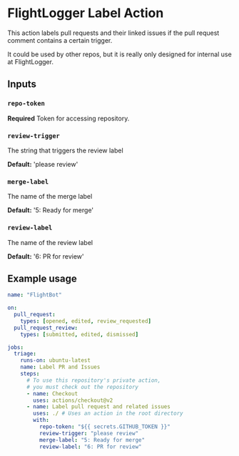 # FlightLogger Label Action

This action labels pull requests and their linked issues if the pull request comment contains a certain trigger.

It could be used by other repos, but it is really only designed for internal use at FlightLogger.

## Inputs

### `repo-token`

**Required** Token for accessing repository.

### `review-trigger`

The string that triggers the review label

**Default:** 'please review'

### `merge-label`

The name of the merge label

**Default:** '5: Ready for merge'

### `review-label`

The name of the review label

**Default:** '6: PR for review'

## Example usage

```yml
name: "FlightBot"

on: 
  pull_request:
    types: [opened, edited, review_requested]
  pull_request_review:
    types: [submitted, edited, dismissed]

jobs:
  triage:
    runs-on: ubuntu-latest
    name: Label PR and Issues
    steps:
      # To use this repository's private action,
      # you must check out the repository
      - name: Checkout
        uses: actions/checkout@v2
      - name: Label pull request and related issues
        uses: ./ # Uses an action in the root directory
        with:
          repo-token: "${{ secrets.GITHUB_TOKEN }}"
          review-trigger: "please review"
          merge-label: "5: Ready for merge"
          review-label: "6: PR for review"
```